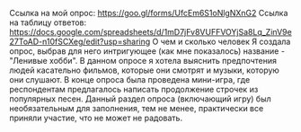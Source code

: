 Ссылка на мой опрос: https://goo.gl/forms/UfcEm6S1oNlgNXnG2
Ссылка на таблицу ответов: https://docs.google.com/spreadsheets/d/1mD7jFv8VUFFVOYjSa8Lq_ZinV9e27ToAD-n10fSCXeg/edit?usp=sharing
О чем и сколько человек
Я создала опрос, выбрав для него интригующее (как мне показалось) название - "Ленивые хобби". В данном опросе я хотела выяснить предпочтения людей касательно фильмов, которые они смотрят и музыки, которую они слушают. В конце опроса была проведена мини-игра, где респондентам предлагалось написать продолжение строчек из популярных песен. Данный раздел опроса (включающий игру) был необязательным для заполнения, тем не менее, практически все приняли участие, что не может не радовать.

